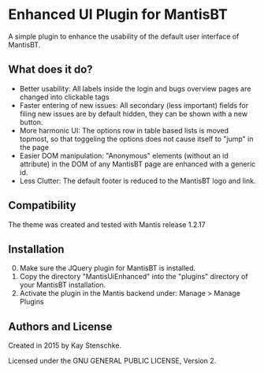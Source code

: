 Enhanced UI Plugin for MantisBT
===============================

A simple plugin to enhance the usability of the default user interface of MantisBT.


What does it do?
----------------

* Better usability: All labels inside the login and bugs overview pages are changed into clickable <label> tags
* Faster entering of new issues: All secondary (less important) fields for filing new issues are by default hidden, they can be shown with a new button.
* More harmonic UI: The options row in table based lists is moved topmost, so that toggeling the options does not cause itself to "jump" in the page
* Easier DOM manipulation: "Anonymous" elements (without an id attribute) in the DOM of any MantisBT page are enhanced with a generic id.
* Less Clutter: The default footer is reduced to the MantisBT logo and link.


Compatibility
-------------

The theme was created and tested with Mantis release 1.2.17


Installation
------------
0. Make sure the JQuery plugin for MantisBT is installed.
1. Copy the directory "MantisUiEnhanced" into the "plugins" directory of your MantisBT installation.
2. Activate the plugin in the Mantis backend under: Manage > Manage Plugins


Authors and License
-------------------

Created in 2015 by Kay Stenschke.

Licensed under the GNU GENERAL PUBLIC LICENSE, Version 2.